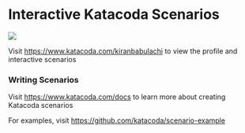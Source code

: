 # Interactive Katacoda Scenarios

[![](http://shields.katacoda.com/katacoda/kiranbabulachi/count.svg)](https://www.katacoda.com/kiranbabulachi "Get your profile on Katacoda.com")

Visit https://www.katacoda.com/kiranbabulachi to view the profile and interactive scenarios

### Writing Scenarios
Visit https://www.katacoda.com/docs to learn more about creating Katacoda scenarios

For examples, visit https://github.com/katacoda/scenario-example
